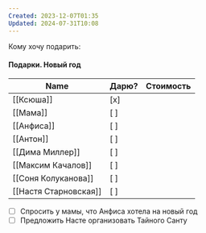 ```yaml
---
Created: 2023-12-07T01:35
Updated: 2024-07-31T10:08
---
```

Кому хочу подарить:

#### Подарки. Новый год

|Name|Дарю?|Стоимость|
|---|---|---|
|[[Ксюша]]|[x]||
|[[Мама]]|[ ]||
|[[Анфиса]]|[ ]||
|[[Антон]]|[ ]||
|[[Дима Миллер]]|[ ]||
|[[Максим Качалов]]|[ ]||
|[[Соня Колуканова]]|[ ]||
|[[Настя Старновская]]|[ ]||

  
  

- [ ] Спросить у мамы, что Анфиса хотела на новый год
- [ ] Предложить Насте организовать Тайного Санту